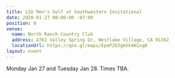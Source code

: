 ```yaml
---
title: LSU Men's Golf at Southwestern Invitational
date: 2020-01-27 00:00:00 -07:00
position: 0
venue:
  name: North Ranch Country Club
  address: 4761 Valley Spring Dr, Westlake Village, CA 91362
  locationUrl: https://goo.gl/maps/EpeP2D3gm5k4H1xg8
layout: event
---
```


Monday Jan 27 and Tuesday Jan 28. Times TBA.